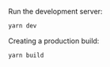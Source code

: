 Run the development server:

```bash
yarn dev
```

Creating a production build:
```bash
yarn build
```